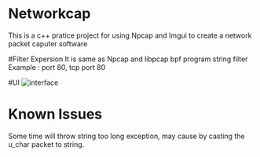 # Networkcap
This is a c++ pratice project for using Npcap and Imgui to create a network packet caputer software

#Filter Expersion
It is same as Npcap and libpcap bpf program string filter
Example : port 80, tcp port 80


#UI
![interface](https://github.com/RuiTheSaltyFish/networkcap/assets/121046801/2cbb2da3-d90d-4484-acf8-c511eb08d9a0)


# Known Issues
Some time will throw string too long exception, may cause by casting the u_char packet to string.
